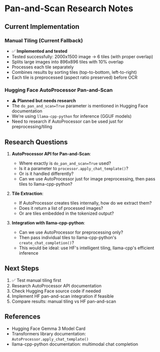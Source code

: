 # Pan-and-Scan Research Notes

## Current Implementation

### Manual Tiling (Current Fallback)
- ✅ **Implemented and tested**
- Tested successfully: 2000x1500 image → 6 tiles (with proper overlap)
- Splits large images into 896x896 tiles with 10% overlap
- Processes each tile separately
- Combines results by sorting tiles (top-to-bottom, left-to-right)
- Each tile is preprocessed (aspect ratio preserved) before OCR

### Hugging Face AutoProcessor Pan-and-Scan
- ⚠️ **Planned but needs research**
- The `do_pan_and_scan=True` parameter is mentioned in Hugging Face documentation
- We're using `llama-cpp-python` for inference (GGUF models)
- Need to research if AutoProcessor can be used just for preprocessing/tiling

## Research Questions

1. **AutoProcessor API for Pan-and-Scan**:
   - Where exactly is `do_pan_and_scan=True` used?
   - Is it a parameter to `processor.apply_chat_template()`?
   - Or is it handled differently?
   - Can we use AutoProcessor just for image preprocessing, then pass tiles to llama-cpp-python?

2. **Tile Extraction**:
   - If AutoProcessor creates tiles internally, how do we extract them?
   - Does it return a list of processed images?
   - Or are tiles embedded in the tokenized output?

3. **Integration with llama-cpp-python**:
   - Can we use AutoProcessor for preprocessing only?
   - Then pass individual tiles to llama-cpp-python's `create_chat_completion()`?
   - This would be ideal: use HF's intelligent tiling, llama-cpp's efficient inference

## Next Steps

1. ✅ Test manual tiling first
2. Research AutoProcessor API documentation
3. Check Hugging Face source code if needed
4. Implement HF pan-and-scan integration if feasible
5. Compare results: manual tiling vs HF pan-and-scan

## References

- Hugging Face Gemma 3 Model Card
- Transformers library documentation: `AutoProcessor.apply_chat_template()`
- llama-cpp-python documentation: multimodal chat completion

